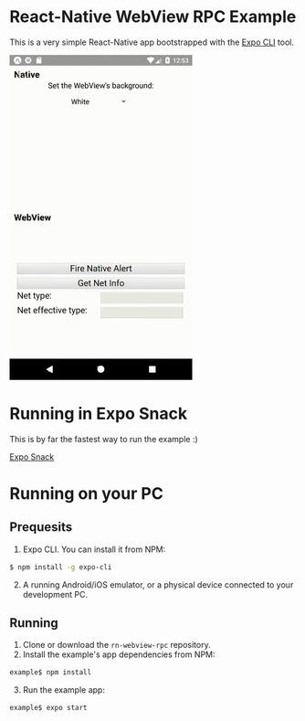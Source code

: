 # React-Native WebView RPC Example
This is a very simple React-Native app bootstrapped with the
[Expo CLI](https://docs.expo.io/versions/latest/workflow/expo-cli/)
tool.

<img alt="example gif" src="docs/example.gif" width="320">

# Running in Expo Snack
This is by far the fastest way to run the example :)

[Expo Snack](https://snack.expo.io/@git/github.com/ronhe/rn-webview-rpc:example)

# Running on your PC
## Prequesits
1. Expo CLI. You can install it from NPM:
```bash
$ npm install -g expo-cli
```
2. A running Android/iOS emulator, or a physical device
connected to your development PC.

## Running
1. Clone or download the `rn-webview-rpc` repository.
2. Install the example's app dependencies from NPM:
```bash
example$ npm install
```
3. Run the example app:
```bash
example$ expo start
```
